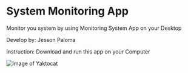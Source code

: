 # System Monitoring App
Monitor you system by using Monitoring System App on your Desktop

Develop by: Jesson Paloma </br>

Instruction:
Download and run this app on your Computer

![Image of Yaktocat](https://i.ibb.co/mCNhh3M/system-monitoring.jpg)


